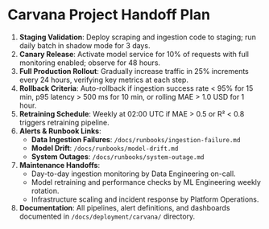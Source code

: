 # Carvana Project Handoff Plan

1. **Staging Validation**: Deploy scraping and ingestion code to staging; run daily batch in shadow mode for 3 days.  
2. **Canary Release**: Activate model service for 10% of requests with full monitoring enabled; observe for 48 hours.  
3. **Full Production Rollout**: Gradually increase traffic in 25% increments every 24 hours, verifying key metrics at each step.  
4. **Rollback Criteria**: Auto-rollback if ingestion success rate < 95% for 15 min, p95 latency > 500 ms for 10 min, or rolling MAE > 1.0 USD for 1 hour.  
5. **Retraining Schedule**: Weekly at 02:00 UTC if MAE > 0.5 or R² < 0.8 triggers retraining pipeline.  
6. **Alerts & Runbook Links**:  
   - **Data Ingestion Failures**: `/docs/runbooks/ingestion-failure.md`  
   - **Model Drift**: `/docs/runbooks/model-drift.md`  
   - **System Outages**: `/docs/runbooks/system-outage.md`  
7. **Maintenance Handoffs**:  
   - Day-to-day ingestion monitoring by Data Engineering on-call.  
   - Model retraining and performance checks by ML Engineering weekly rotation.  
   - Infrastructure scaling and incident response by Platform Operations.  
8. **Documentation**: All pipelines, alert definitions, and dashboards documented in `/docs/deployment/carvana/` directory.